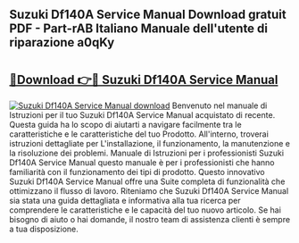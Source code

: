 ## Suzuki Df140A Service Manual Download gratuit PDF - Part-rAB Italiano Manuale dell'utente di riparazione a0qKy

# <h2><a href="http://dfepmc0.blite.top/?on=Suzuki+Df140A+Service+Manual">🔗Download 👉🔴 Suzuki Df140A Service Manual</a></h2>

[![Suzuki Df140A Service Manual download](https://i.imgur.com/lujVjoI.png)](http://dfepmc0.blite.top/?on=Suzuki+Df140A+Service+Manual)
Benvenuto nel manuale di Istruzioni per il tuo Suzuki Df140A Service Manual acquistato di recente. Questa guida ha lo scopo di aiutarti a navigare facilmente tra le caratteristiche e le caratteristiche del tuo Prodotto. All'interno, troverai istruzioni dettagliate per L'installazione, il funzionamento, la manutenzione e la risoluzione dei problemi. Manuale di Istruzioni per i professionisti Suzuki Df140A Service Manual questo manuale è per i professionisti che hanno familiarità con il funzionamento dei tipi di prodotto. Questo innovativo Suzuki Df140A Service Manual offre una Suite completa di funzionalità che ottimizzano il flusso di lavoro. Riteniamo che Suzuki Df140A Service Manual sia stata una guida dettagliata e informativa alla tua ricerca per comprendere le caratteristiche e le capacità del tuo nuovo articolo. Se hai bisogno di aiuto o hai domande, il nostro team di assistenza clienti è sempre a tua disposizione.
